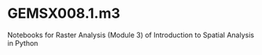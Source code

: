 # GEMSX008.1.m3
Notebooks for Raster Analysis (Module 3) of Introduction to Spatial Analysis in Python
